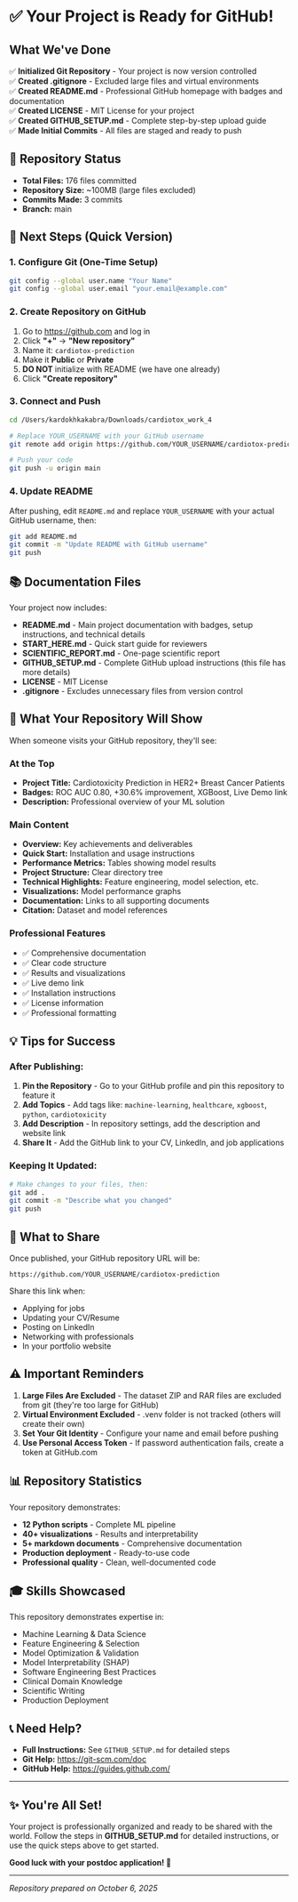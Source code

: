 # ✅ Your Project is Ready for GitHub!

## What We've Done

✅ **Initialized Git Repository** - Your project is now version controlled  
✅ **Created .gitignore** - Excluded large files and virtual environments  
✅ **Created README.md** - Professional GitHub homepage with badges and documentation  
✅ **Created LICENSE** - MIT License for your project  
✅ **Created GITHUB_SETUP.md** - Complete step-by-step upload guide  
✅ **Made Initial Commits** - All files are staged and ready to push  

## 📁 Repository Status

- **Total Files:** 176 files committed
- **Repository Size:** ~100MB (large files excluded)
- **Commits Made:** 3 commits
- **Branch:** main

## 🚀 Next Steps (Quick Version)

### 1. Configure Git (One-Time Setup)
```bash
git config --global user.name "Your Name"
git config --global user.email "your.email@example.com"
```

### 2. Create Repository on GitHub
1. Go to https://github.com and log in
2. Click **"+"** → **"New repository"**
3. Name it: `cardiotox-prediction`
4. Make it **Public** or **Private**
5. **DO NOT** initialize with README (we have one already)
6. Click **"Create repository"**

### 3. Connect and Push
```bash
cd /Users/kardokhkakabra/Downloads/cardiotox_work_4

# Replace YOUR_USERNAME with your GitHub username
git remote add origin https://github.com/YOUR_USERNAME/cardiotox-prediction.git

# Push your code
git push -u origin main
```

### 4. Update README
After pushing, edit `README.md` and replace `YOUR_USERNAME` with your actual GitHub username, then:
```bash
git add README.md
git commit -m "Update README with GitHub username"
git push
```

## 📚 Documentation Files

Your project now includes:

- **README.md** - Main project documentation with badges, setup instructions, and technical details
- **START_HERE.md** - Quick start guide for reviewers
- **SCIENTIFIC_REPORT.md** - One-page scientific report
- **GITHUB_SETUP.md** - Complete GitHub upload instructions (this file has more details)
- **LICENSE** - MIT License
- **.gitignore** - Excludes unnecessary files from version control

## 🎯 What Your Repository Will Show

When someone visits your GitHub repository, they'll see:

### At the Top
- **Project Title:** Cardiotoxicity Prediction in HER2+ Breast Cancer Patients
- **Badges:** ROC AUC 0.80, +30.6% improvement, XGBoost, Live Demo link
- **Description:** Professional overview of your ML solution

### Main Content
- **Overview:** Key achievements and deliverables
- **Quick Start:** Installation and usage instructions
- **Performance Metrics:** Tables showing model results
- **Project Structure:** Clear directory tree
- **Technical Highlights:** Feature engineering, model selection, etc.
- **Visualizations:** Model performance graphs
- **Documentation:** Links to all supporting documents
- **Citation:** Dataset and model references

### Professional Features
- ✅ Comprehensive documentation
- ✅ Clear code structure
- ✅ Results and visualizations
- ✅ Live demo link
- ✅ Installation instructions
- ✅ License information
- ✅ Professional formatting

## 💡 Tips for Success

### After Publishing:

1. **Pin the Repository** - Go to your GitHub profile and pin this repository to feature it
2. **Add Topics** - Add tags like: `machine-learning`, `healthcare`, `xgboost`, `python`, `cardiotoxicity`
3. **Add Description** - In repository settings, add the description and website link
4. **Share It** - Add the GitHub link to your CV, LinkedIn, and job applications

### Keeping It Updated:

```bash
# Make changes to your files, then:
git add .
git commit -m "Describe what you changed"
git push
```

## 🔗 What to Share

Once published, your GitHub repository URL will be:
```
https://github.com/YOUR_USERNAME/cardiotox-prediction
```

Share this link when:
- Applying for jobs
- Updating your CV/Resume
- Posting on LinkedIn
- Networking with professionals
- In your portfolio website

## ⚠️ Important Reminders

1. **Large Files Are Excluded** - The dataset ZIP and RAR files are excluded from git (they're too large for GitHub)
2. **Virtual Environment Excluded** - .venv folder is not tracked (others will create their own)
3. **Set Your Git Identity** - Configure your name and email before pushing
4. **Use Personal Access Token** - If password authentication fails, create a token at GitHub.com

## 📊 Repository Statistics

Your repository demonstrates:
- **12 Python scripts** - Complete ML pipeline
- **40+ visualizations** - Results and interpretability
- **5+ markdown documents** - Comprehensive documentation
- **Production deployment** - Ready-to-use code
- **Professional quality** - Clean, well-documented code

## 🎓 Skills Showcased

This repository demonstrates expertise in:
- Machine Learning & Data Science
- Feature Engineering & Selection
- Model Optimization & Validation
- Model Interpretability (SHAP)
- Software Engineering Best Practices
- Clinical Domain Knowledge
- Scientific Writing
- Production Deployment

## 📞 Need Help?

- **Full Instructions:** See `GITHUB_SETUP.md` for detailed steps
- **Git Help:** https://git-scm.com/doc
- **GitHub Help:** https://guides.github.com/

---

## ✨ You're All Set!

Your project is professionally organized and ready to be shared with the world. Follow the steps in **GITHUB_SETUP.md** for detailed instructions, or use the quick steps above to get started.

**Good luck with your postdoc application! 🎉**

---

*Repository prepared on October 6, 2025*

